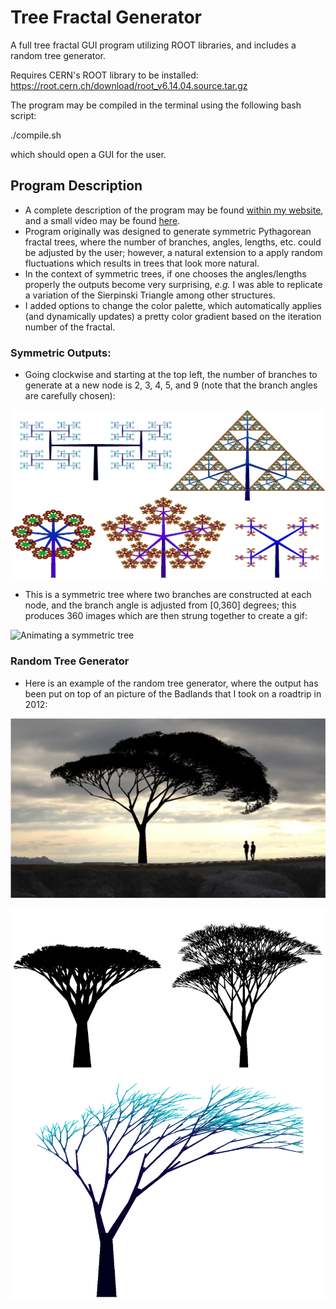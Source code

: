 # Tree Fractal Generator
A full tree fractal GUI program utilizing ROOT libraries,
and includes a random tree generator. 

Requires CERN's ROOT library to be installed:
https://root.cern.ch/download/root_v6.14.04.source.tar.gz

The program may be compiled in the terminal using the following bash script:

./compile.sh

which should open a GUI for the user.

## Program Description
* A complete description of the program may be found <a href="https://freddyox.github.io/blog/tree-fractal-v2/">within my website</a>, and a small video may be found <a href="https://www.youtube.com/watch?v=yIIv5fRgoSY&feature=youtu.be">here</a>. 
* Program originally was designed to generate symmetric Pythagorean fractal trees, where the number of branches, angles, lengths, etc. could be adjusted by the user; however, a natural extension to a apply random fluctuations which results in trees that look more natural.
* In the context of symmetric trees, if one chooses the angles/lengths properly the outputs become very surprising, *e.g.* I was able to replicate a variation of the Sierpinski Triangle among other structures. 
* I added options to change the color palette, which automatically applies (and dynamically updates) a pretty color gradient based on the iteration number of the fractal.

### Symmetric Outputs:
* Going clockwise and starting at the top left, the number of branches to generate at a new node is 2, 3, 4, 5, and 9 (note that the branch angles are carefully chosen):

![Symmetric trees](website_pics/assortment_nsplits_small_white_new.png)

* This is a symmetric tree where two branches are constructed at each node, and the branch angle is adjusted from [0,360] degrees; this produces 360 images which are then strung together to create a gif:<p></p>

![Animating a symmetric tree](https://github.com/freddyox/freddyox.github.io/blob/master/images/tree_fractal/fractal2.gif)

### Random Tree Generator
* Here is an example of the random tree generator, where the output has been put on top of an picture of the Badlands that I took on a roadtrip in 2012:

![Random Badlands](website_pics/tree_road_trip_tiny.png)

![Random Trees](website_pics/more_trees_white.png)
